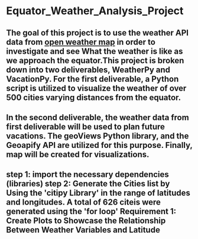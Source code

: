 # Equator_Weather_Analysis_Project
The goal of this project is to use the weather API data from [open weather map](https://openweathermap.org/api) in order to investigate and see What the weather is like as we approach the equator.This project is broken down into two deliverables, WeatherPy and VacationPy. For the first deliverable, a Python script is utilized to visualize the weather of over 500 cities varying distances from the equator.
------------------------------------------------------------------------------------------------------------------------------------------------------------------------

In the second deliverable, the weather data from first deliverable will be used to plan future vacations. The geoViews Python library, and the Geoapify API are utilized for this purpose. Finally, map will be created for  visualizations. 
------------------------------------------------------------------------------------------------------------------------------------------------------------------------
step 1: import the necessary dependencies (libraries)
step 2: Generate the Cities list by Using the 'citipy Library' in the range of latitudes and longitudes. A total of 626 citeis
 were generated using the 'for loop'
 Requirement 1: Create Plots to Showcase the Relationship Between Weather Variables and Latitude
 -----------------------------------------------------------------------------------------------

